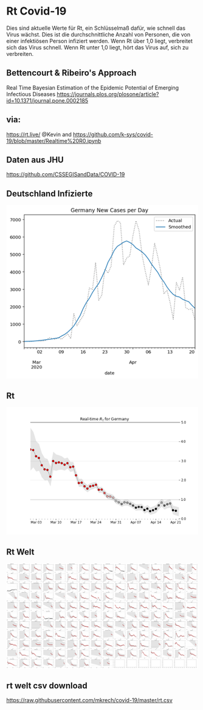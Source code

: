 # Rt Covid-19

Dies sind aktuelle Werte für Rt, ein Schlüsselmaß dafür, wie schnell das Virus wächst. Dies ist die durchschnittliche Anzahl von Personen, die von einer infektiösen Person infiziert werden. Wenn Rt über 1,0 liegt, verbreitet sich das Virus schnell. Wenn Rt unter 1,0 liegt, hört das Virus auf, sich zu verbreiten.

## Bettencourt & Ribeiro's Approach

Real Time Bayesian Estimation of the Epidemic Potential of Emerging Infectious Diseases
https://journals.plos.org/plosone/article?id=10.1371/journal.pone.0002185


## via: 
https://rt.live/ @Kevin and 
https://github.com/k-sys/covid-19/blob/master/Realtime%20R0.ipynb

## Daten aus JHU
https://github.com/CSSEGISandData/COVID-19

## Deutschland Infizierte 
![Deutschland Infizierte](https://raw.githubusercontent.com/mkrech/covid-19/master/Germany_new_cases.png)

## Rt
![Rt Deutschland](https://raw.githubusercontent.com/mkrech/covid-19/master/Germany.png) 

## Rt Welt
![Rt Deutschland](https://raw.githubusercontent.com/mkrech/covid-19/master/world.png) 

## rt welt csv download
https://raw.githubusercontent.com/mkrech/covid-19/master/rt.csv
